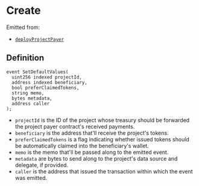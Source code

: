 # Create

Emitted from:

* [`deployProjectPayer`](/protocol/api/contracts/jbetherc20projectpayerdeployer/write/deployprojectpayer.md)

## Definition

```solidity
event SetDefaultValues(
  uint256 indexed projectId,
  address indexed beneficiary,
  bool preferClaimedTokens,
  string memo,
  bytes metadata,
  address caller
);
```

* `projectId` is the ID of the project whose treasury should be forwarded the project payer contract's received payments.
* `beneficiary` is the address that'll receive the project's tokens.
* `preferClaimedTokens` is a flag indicating whether issued tokens should be automatically claimed into the beneficiary's wallet.
* `memo` is the memo that'll be passed along to the emitted event.
* `metadata` are bytes to send along to the project's data source and delegate, if provided.
* `caller` is the address that issued the transaction within which the event was emitted.
